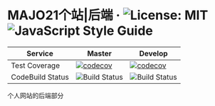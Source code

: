 # MAJO21个站|后端 · ![License: MIT](https://img.shields.io/badge/License-MIT-yellow.svg)![JavaScript Style Guide](https://img.shields.io/badge/code_style-standard-brightgreen.svg)

| Service          | Master                                   | Develop                                  |
| ---------------- | ---------------------------------------- | ---------------------------------------- |
| Test Coverage    | [![codecov](https://img.shields.io/codecov/c/gh/yennlou/majo21-backend/dev)](https://codecov.io/gh/yennlou/majo21-backend/branch/master/graph) | [![codecov](https://img.shields.io/codecov/c/gh/yennlou/majo21-backend/dev)](https://codecov.io/gh/yennlou/majo21-backend/branch/dev/graph) |
| CodeBuild Status | ![Build Status](https://codebuild.ap-southeast-2.amazonaws.com/badges?uuid=eyJlbmNyeXB0ZWREYXRhIjoiNVZkWGFsd1M5WVFEQlFWR21zNUJVcVN4QVVyR2M1SGFZaHhrS0FmVUlKOVdXYjB3WW0wL3plbGhrcXBFNk5RQmswUGNMd1VvM3lxRTJlRXVwY1cvV3g4PSIsIml2UGFyYW1ldGVyU3BlYyI6Ik9wS2hxY0xqMlo0TzF1Y0kiLCJtYXRlcmlhbFNldFNlcmlhbCI6MX0%3D&branch=master) | ![Build Status](https://codebuild.ap-southeast-2.amazonaws.com/badges?uuid=eyJlbmNyeXB0ZWREYXRhIjoiNVZkWGFsd1M5WVFEQlFWR21zNUJVcVN4QVVyR2M1SGFZaHhrS0FmVUlKOVdXYjB3WW0wL3plbGhrcXBFNk5RQmswUGNMd1VvM3lxRTJlRXVwY1cvV3g4PSIsIml2UGFyYW1ldGVyU3BlYyI6Ik9wS2hxY0xqMlo0TzF1Y0kiLCJtYXRlcmlhbFNldFNlcmlhbCI6MX0%3D&branch=dev) |

个人网站的后端部分